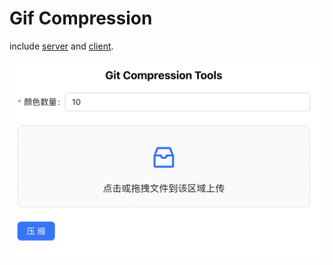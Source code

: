 # Gif Compression

include [server](./gif-compression-nest/) and [client](./gif-compression-react/).

<img src="./image/screenshot.png" alt="screenshot" />
